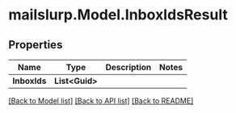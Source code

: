 # mailslurp.Model.InboxIdsResult
## Properties

Name | Type | Description | Notes
------------ | ------------- | ------------- | -------------
**InboxIds** | **List&lt;Guid&gt;** |  | 

[[Back to Model list]](../README#documentation-for-models) [[Back to API list]](../README#documentation-for-api-endpoints) [[Back to README]](../README)

